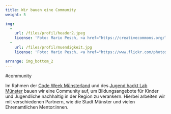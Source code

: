 ```yaml
---
title: Wir bauen eine Community
weight: 5

img:
  -
    url: /files/profil/header2.jpeg
    license: 'Foto: Mario Pesch, <a href="https://creativecommons.org/licenses/by/4.0/">CC BY 4.0</a> Jugend hackt'
  -
    url: /files/profil/muendigkeit.jpg
    license: 'Foto: Mario Pesch, <a href="https://www.flickr.com/photos/okfde/38991698625/in/album-72157662998831677/">Jugend hackt in Österreich 2017</a>, <a href="https://creativecommons.org/licenses/by/4.0/">CC BY 4.0</a>'

arrange: img_bottom_2
---
```


#community

Im Rahmen der [Code Week Münsterland](https://muensterland.codeweek.de) und des [Jugend hackt Lab Münster]() bauen wir eine Community auf, um Bildungsangebote für Kinder und Jugendliche nachhaltig in der Region zu verankern. Hierbei arbeiten wir mit verschiedenen Partnern, wie die Stadt Münster und vielen Ehrenamtlichen Mentor:innen.
